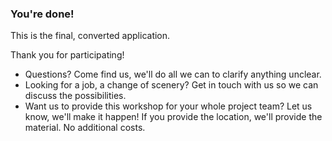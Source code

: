 ### You're done!

This is the final, converted application.

Thank you for participating!

- Questions? Come find us, we'll do all we can to clarify anything unclear.
- Looking for a job, a change of scenery? Get in touch with us so we can discuss the possibilities.
- Want us to provide this workshop for your whole project team? Let us know, we'll make it happen! If you provide the location, we'll provide the material. No additional costs.
